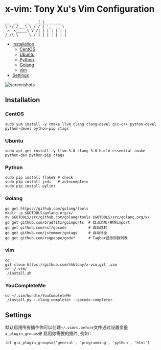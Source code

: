 x-vim: Tony Xu's Vim Configuration
==================================

	__  __   __   _(_)_ __ ___
	\ \/ /___\ \ / / | '_ ` _ \
	 >  <_____\ V /| | | | | | |
	/_/\_\     \_/ |_|_| |_| |_|

- [Installation](#installation)
    - [CentOS](#centos)
    - [Ubuntu](#ubuntu)
    - [Python](#python)
    - [Golang](#golang)
    - [vim](#vim)
- [Settings](#settings)

![screenshots](https://raw.github.com/hhktony/x-vim/master/screenshots/vim-screenshot.jpg)


Installation
------------

### CentOS

    sudo yum install -y cmake llvm clang clang-devel gcc-c++ python-devel python-devel python-pip ctags

### Ubuntu

    sudo apt-get install -y llvm-3.8 clang-3.8 build-essential cmake python-dev python-pip ctags

### Python

    sudo pip install flake8 # check
    sudo pip install jedi   # autocomplete
    sudo pip install pylint

### Golang

    go get https://github.com/golang/tools
    mkdir -p $GOTOOLS/golang.org/x/
    mv $GOTOOLS/src/github.com/golang/tools $GOTOOLS/src/golang.org/x/
    go get github.com/bradfitz/goimports  # 自动添加/移除import
    go get github.com/nsf/gocode          # 自动跳转
    go get github.com/jstemmer/gotags     # 自动补全
    go get github.com/rogpeppe/godef      # Tagbar显示函数列表

### vim

	cd
	git clone https://github.com/hhktony/x-vim.git .vim
	cd ~/.vim/
    ./install.sh

### YouCompleteMe

    cd ~/.vim/bundle/YouCompleteMe
    ./install.py --clang-completer --gocode-completer

Settings
--------

默认启用所有插件你可以创建`~/.vimrc.before`文件通过设置变量`x_plugin_groups`来
启用你需要的插件, 例如：

    let g:x_plugin_groups=['general', 'programming', 'python', 'html']
